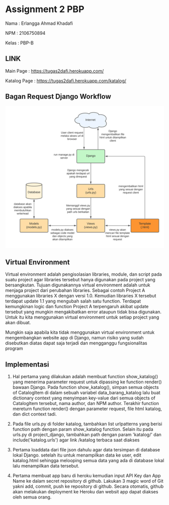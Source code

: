 # Assignment 2 PBP

Nama  : Erlangga Ahmad Khadafi

NPM   : 2106750894

Kelas : PBP-B

## LINK

Main Page    : https://tugas2dafi.herokuapp.com/

Katalog Page : https://tugas2dafi.herokuapp.com/katalog/

## Bagan Request Django Workflow

![](https://github.com/erlanggaak/pbp_tugas2/blob/main/DjangoArchitectureDiagram.png)

## Virtual Environment

Virtual environment adalah pengisolasian libraries, module, dan script pada suatu project agar libraries tersebut hanya digunakan pada project yang bersangkutan. Tujuan digunakannya virtual environment adalah untuk menjaga project dari perubahan libraries. Sebagai contoh Project A menggunakan libraries X dengan versi 1.0. Kemudian libraries X tersebut terdapat update 1.1 yang mengubah salah satu function. Terdapat kemungkinan logic dan function Project A terpengaruh akibat update tersebut yang mungkin mengakibatkan error ataupun tidak bisa digunakan. Untuk itu kita menggunakan virtual environment untuk setiap project yang akan dibuat.

Mungkin saja apabila kita tidak menggunakan virtual environment untuk mengembangkan website app di Django, namun risiko yang sudah disebutkan diatas dapat saja terjadi dan mengganggu fungsionalitas program

## Implementasi

1. Hal pertama yang dilakukan adalah membuat function show_katalog() yang menerima parameter request untuk dipassing ke function render() bawaan Django. Pada function show_katalog(), simpan semua objects of CatalogItem di dalam sebuah variabel data_barang_katalog lalu buat dictionary context yang menyimpan key-value dari semua objects of CatalogItem tersebut, nama author, dan NPM author. Terakhir function mereturn function render() dengan parameter request, file html katalog, dan dict context tadi.

2. Pada file urls.py di folder katalog, tambahkan list urlpatterns yang berisi function path dengan param show_katalog function. Selain itu pada urls.py di project_django, tambahkan path dengan param 'katalog/' dan include('katalog.urls') agar link /katalog terbaca saat diakses

3. Pertama loaddata dari file json dahulu agar data tersimpan di database lokal Django. setelah itu untuk menampilkan data ke user, edit katalog.html sehingga melooping semua data yang ada di database lokal lalu menampilkan data tersebut.

4. Pertama membuat app baru di heroku kemudian input API Key dan App Name ke dalam secret repository di github. Lakukan 3 magic word of Git yakni add, commit, push ke repository di github. Secara otomatis, github akan melakukan deployment ke Heroku dan websit app dapat diakses oleh semua orang.
